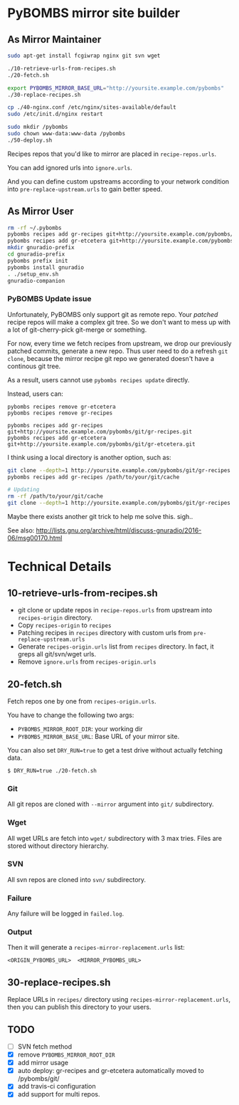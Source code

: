 # PyBOMBS mirror site builder

## As Mirror Maintainer

```bash
sudo apt-get install fcgiwrap nginx git svn wget

./10-retrieve-urls-from-recipes.sh
./20-fetch.sh

export PYBOMBS_MIRROR_BASE_URL="http://yoursite.example.com/pybombs"
./30-replace-recipes.sh

cp ./40-nginx.conf /etc/nginx/sites-available/default
sudo /etc/init.d/nginx restart

sudo mkdir /pybombs
sudo chown www-data:www-data /pybombs
./50-deploy.sh
```

Recipes repos that you'd like to mirror are placed in `recipe-repos.urls`.

You can add ignored urls into `ignore.urls`.

And you can define custom upstreams according to your network condition into `pre-replace-upstream.urls` to gain better speed.

## As Mirror User

```bash
rm -rf ~/.pybombs
pybombs recipes add gr-recipes git+http://yoursite.example.com/pybombs/git/gr-recipes.git 
pybombs recipes add gr-etcetera git+http://yoursite.example.com/pybombs/git/gr-etcetera.git 
mkdir gnuradio-prefix
cd gnuradio-prefix
pybombs prefix init
pybombs install gnuradio
. ./setup_env.sh
gnuradio-companion
```
### PyBOMBS Update issue

Unfortunately, PyBOMBS only support git as remote repo. Your *patched* recipe repos will make a complex git tree. So we don't want to mess up with a lot of git-cherry-pick git-merge or something.

For now, every time we fetch recipes from upstream, we drop our previously patched commits, generate a new repo. Thus user need to do a refresh `git clone`, because the mirror recipe git repo we generated doesn't have a continous git tree.

As a result, users cannot use `pybombs recipes update` directly.

Instead, users can:

```
pybombs recipes remove gr-etcetera
pybombs recipes remove gr-recipes

pybombs recipes add gr-recipes git+http://yoursite.example.com/pybombs/git/gr-recipes.git 
pybombs recipes add gr-etcetera git+http://yoursite.example.com/pybombs/git/gr-etcetera.git 
```

I think using a local directory is another option, such as:

```bash
git clone --depth=1 http://yoursite.example.com/pybombs/git/gr-recipes.git /path/to/your/git/cache
pybombs recipes add gr-recipes /path/to/your/git/cache

# Updating
rm -rf /path/to/your/git/cache
git clone --depth=1 http://yoursite.example.com/pybombs/git/gr-recipes.git /path/to/your/git/cache
```

Maybe there exists another git trick to help me solve this. sigh..

See also: <http://lists.gnu.org/archive/html/discuss-gnuradio/2016-06/msg00170.html>

# Technical Details

## 10-retrieve-urls-from-recipes.sh

 - git clone or update repos in `recipe-repos.urls` from upstream into `recipes-origin` directory.
 - Copy `recipes-origin` to `recipes`
 - Patching recipes in `recipes` directory with custom urls from `pre-replace-upstream.urls`
 - Generate `recipes-origin.urls` list from `recipes` directory. In fact, it greps all git/svn/wget urls.
 - Remove `ignore.urls` from `recipes-origin.urls`

## 20-fetch.sh

 Fetch repos one by one from `recipes-origin.urls`.

 You have to change the following two args:

 - `PYBOMBS_MIRROR_ROOT_DIR`: your working dir
 - `PYBOMBS_MIRROR_BASE_URL`: Base URL of your mirror site.

 You can also set `DRY_RUN=true` to get a test drive without actually fetching data.

```
$ DRY_RUN=true ./20-fetch.sh
```

### Git

 All git repos are cloned with `--mirror` argument into `git/` subdirectory.

### Wget

 All wget URLs are fetch into `wget/` subdirectory with 3 max tries. Files are stored without directory hierarchy.

### SVN

 All svn repos are cloned into `svn/` subdirectory.

### Failure

 Any failure will be logged in `failed.log`.

### Output

 Then it will generate a `recipes-mirror-replacement.urls` list:

    <ORIGIN_PYBOMBS_URL>  <MIRROR_PYBOMBS_URL>

## 30-replace-recipes.sh

 Replace URLs in `recipes/` directory using `recipes-mirror-replacement.urls`, then you can publish this directory to your users.


## TODO

 - [ ] SVN fetch method
 - [X] remove `PYBOMBS_MIRROR_ROOT_DIR`
 - [X] add mirror usage
 - [X] auto deploy: gr-recipes and gr-etcetera automatically moved to /pybombs/git/
 - [X] add travis-ci configuration
 - [X] add support for multi repos.
